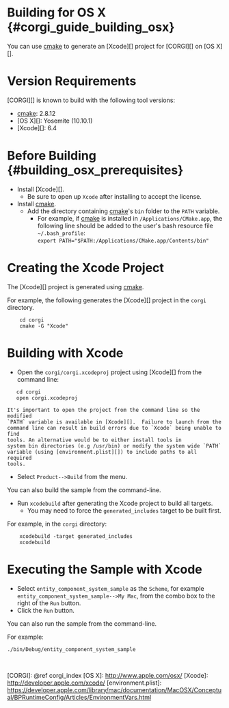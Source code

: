 Building for OS X    {#corgi_guide_building_osx}
=================

You can use [cmake][] to generate an [Xcode][] project for [CORGI][] on
[OS X][].

# Version Requirements

[CORGI][] is known to build with the following tool versions:

-   [cmake][]: 2.8.12
-   [OS X][]: Yosemite (10.10.1)
-   [Xcode][]: 6.4

# Before Building    {#building_osx_prerequisites}

-   Install [Xcode][].
    -   Be sure to open up `Xcode` after installing to accept the license.
-   Install [cmake][].
    -   Add the directory containing [cmake][]'s `bin` folder to the `PATH`
        variable.
        -   For example, if [cmake][] is installed in
            `/Applications/CMake.app`, the following line should be added to
            the user's bash resource file `~/.bash_profile`:<br>
            `export PATH="$PATH:/Applications/CMake.app/Contents/bin"`

# Creating the Xcode Project

The [Xcode][] project is generated using [cmake][].

For example, the following generates the [Xcode][] project in the `corgi`
directory.

~~~{.sh}
    cd corgi
    cmake -G "Xcode"
~~~

# Building with Xcode

-   Open the `corgi/corgi.xcodeproj` project using [Xcode][] from the command
    line:
~~~{.sh}
   cd corgi
   open corgi.xcodeproj
~~~
    It's important to open the project from the command line so the modified
    `PATH` variable is available in [Xcode][].  Failure to launch from the
    command line can result in build errors due to `Xcode` being unable to find
    tools. An alternative would be to either install tools in
    system bin directories (e.g /usr/bin) or modify the system wide `PATH`
    variable (using [environment.plist][]) to include paths to all required
    tools.
-   Select `Product-->Build` from the menu.

You can also build the sample from the command-line.

-   Run `xcodebuild` after generating the Xcode project to build all targets.
    -   You may need to force the `generated_includes` target to be built first.

For example, in the `corgi` directory:

~~~{.sh}
    xcodebuild -target generated_includes
    xcodebuild
~~~

# Executing the Sample with Xcode

-   Select `entity_component_system_sample` as the `Scheme`, for example
    `entity_component_system_sample-->My Mac`, from the combo box to the right
    of the `Run` button.
-   Click the `Run` button.

You can also run the sample from the command-line.

For example:

    ./bin/Debug/entity_component_system_sample

<br>

  [cmake]: http://www.cmake.org
  [CORGI]: @ref corgi_index
  [OS X]: http://www.apple.com/osx/
  [Xcode]: http://developer.apple.com/xcode/
  [environment.plist]: https://developer.apple.com/library/mac/documentation/MacOSX/Conceptual/BPRuntimeConfig/Articles/EnvironmentVars.html

